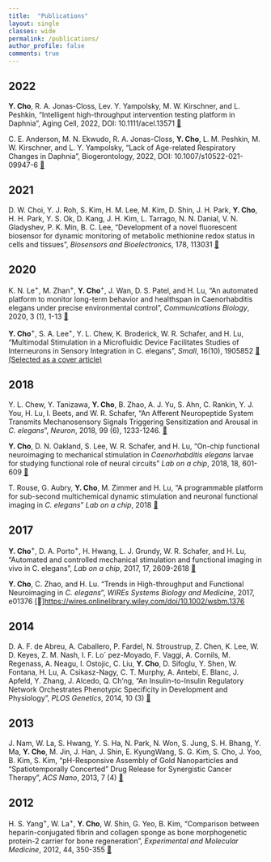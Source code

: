 ```yaml
---
title:  "Publications"
layout: single
classes: wide
permalink: /publications/
author_profile: false
comments: true
---
```


## 2022
__<b>Y. Cho</b>__, R. A. Jonas-Closs, Lev. Y. Yampolsky, M. W. Kirschner, and L. Peshkin, “Intelligent high-throughput intervention testing platform in Daphnia”, Aging Cell, 2022, DOI: 10.1111/acel.13571 [🔗](https://onlinelibrary.wiley.com/doi/10.1111/acel.13571)

C. E. Anderson, M. N. Ekwudo, R. A. Jonas-Closs, __<b>Y. Cho</b>__, L. M. Peshkin, M. W. Kirschner, and L. Y. Yampolsky, “Lack of Age-related Respiratory Changes in Daphnia”, Biogerontology, 2022, DOI: 10.1007/s10522-021-09947-6 [🔗](https://link.springer.com/article/10.1007/s10522-021-09947-6)

## 2021
D. W. Choi, Y. J. Roh, S. Kim, H. M. Lee, M. Kim, D. Shin, J. H. Park, __<b>Y. Cho</b>__, H. H. Park, Y. S. Ok, D. Kang, J. H. Kim, L. Tarrago, N. N. Danial, V. N. Gladyshev, P. K. Min, B. C. Lee, “Development of a novel fluorescent biosensor for dynamic monitoring of metabolic methionine redox status in cells and tissues”, _Biosensors and Bioelectronics_, 178, 113031 [🔗](https://www.sciencedirect.com/science/article/pii/S0956566321000671)

## 2020
K. N. Le<sup>+</sup>, M. Zhan<sup>+</sup>, __Y. Cho__<sup>+</sup>, J. Wan, D. S. Patel, and H. Lu, “An automated platform to monitor long-term behavior and healthspan in Caenorhabditis elegans under precise environmental control”, _Communications Biology_, 2020, 3 (1), 1-13 [🔗](https://www.nature.com/articles/s42003-020-1013-2)
 
__Y. Cho__<sup>+</sup>, S. A. Lee<sup>+</sup>, Y. L. Chew, K. Broderick, W. R. Schafer, and H. Lu, “Multimodal Stimulation in a Microfluidic Device Facilitates Studies of Interneurons in Sensory Integration in C. elegans”, _Small_, 16(10), 1905852 [🔗](https://onlinelibrary.wiley.com/doi/10.1002/smll.201905852) [(Selected as a cover article)](https://onlinelibrary.wiley.com/toc/16136829/2020/16/10)

## 2018
Y. L. Chew, Y. Tanizawa, __Y. Cho__, B. Zhao, A. J. Yu, S. Ahn, C. Rankin, Y. J. You, H. Lu, I. Beets, and W. R. Schafer, “An Afferent Neuropeptide System Transmits Mechanosensory Signals Triggering Sensitization and Arousal in _C. elegans_”, _Neuron_, 2018, 99 (6), 1233-1246. [🔗](https://www.sciencedirect.com/science/article/pii/S0896627318306767)

__Y. Cho__, D. N. Oakland, S. Lee, W. R. Schafer, and H. Lu, “On-chip functional neuroimaging to mechanical stimulation in _Caenorhabditis elegans_ larvae for studying functional role of neural circuits” _Lab on a chip_, 2018, 18, 601-609 [🔗](https://pubs.rsc.org/en/content/articlelanding/2018/lc/c7lc01201b)

T. Rouse, G. Aubry, __Y. Cho__, M. Zimmer and H. Lu, “A programmable platform for sub-second multichemical dynamic stimulation and neuronal functional imaging in _C. elegans_” _Lab on a chip_, 2018 [🔗](https://pubs.rsc.org/en/content/articlelanding/2018/lc/c7lc01116d)

## 2017
__Y. Cho__<sup>+</sup>, D. A. Porto<sup>+</sup>, H. Hwang, L. J. Grundy, W. R. Schafer, and H. Lu, “Automated and controlled mechanical stimulation and functional imaging in vivo in C. elegans”, _Lab on a chip_, 2017, 17, 2609-2618 [🔗](https://pubs.rsc.org/en/content/articlelanding/2017/lc/c7lc00465f)

__Y. Cho__, C. Zhao, and H. Lu. “Trends in High-throughput and Functional Neuroimaging in _C. elegans_”, _WIREs Systems Biology and Medicine_, 2017, e01376 [🔗]https://wires.onlinelibrary.wiley.com/doi/10.1002/wsbm.1376

## 2014
D. A. F. de Abreu, A. Caballero, P. Fardel, N. Stroustrup, Z. Chen, K. Lee, W. D. Keyes, Z. M. Nash, I. F. Lo´ pez-Moyado, F. Vaggi, A. Cornils, M. Regenass, A. Neagu, I. Ostojic, C. Liu, __Y. Cho__, D. Sifoglu, Y. Shen, W. Fontana, H. Lu, A. Csikasz-Nagy, C. T. Murphy, A. Antebi, E. Blanc, J. Apfeld, Y. Zhang, J. Alcedo, Q. Ch’ng, “An Insulin-to-Insulin Regulatory Network Orchestrates Phenotypic Specificity in Development and Physiology”, _PLOS Genetics_, 2014, 10 (3) [🔗](https://journals.plos.org/plosgenetics/article?id=10.1371/journal.pgen.1004225)

## 2013
J. Nam, W. La, S. Hwang, Y. S. Ha, N. Park, N. Won, S. Jung, S. H. Bhang, Y. Ma, __Y. Cho__, M. Jin, J. Han, J. Shin, E. KyungWang, S. G. Kim, S. Cho, J. Yoo, B. Kim, S. Kim, “pH-Responsive Assembly of Gold Nanoparticles and “Spatiotemporally Concerted” Drug Release for Synergistic Cancer Therapy”, _ACS Nano_, 2013, 7 (4) [🔗](https://pubs.acs.org/doi/10.1021/nn400223a)

## 2012
H. S. Yang<sup>+</sup>, W. La<sup>+</sup>, __Y. Cho__, W. Shin, G. Yeo, B. Kim, “Comparison between heparin-conjugated fibrin and collagen sponge as bone morphogenetic protein-2 carrier for bone regeneration”, _Experimental and Molecular Medicine_, 2012, 44, 350-355 [🔗](https://www.nature.com/articles/emm201239)
